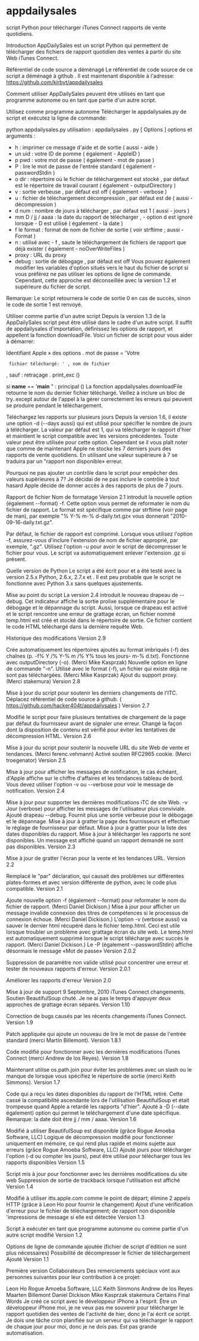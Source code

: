 appdailysales
=============
script Python pour télécharger iTunes Connect rapports de vente quotidiens.

Introduction
AppDailySales est un script Python qui permettent de télécharger des fichiers de rapport quotidien des ventes à partir du site Web iTunes Connect.

Référentiel de code source a déménagé
Le référentiel de code source de ce script a déménagé à github . Il est maintenant disponible à l'adresse: https://github.com/kirbyt/appdailysales

Comment utiliser
AppDailySales peuvent être utilisés en tant que programme autonome ou en tant que partie d'un autre script.

Utilisez comme programme autonome
Télécharger le appdailysales.py de script et exécutez la ligne de commande:

python appdailysales.py
utilisation : appdailysales . py [ Options ] 
options  et arguments : 
- h      :  imprimer  ce message d'aide et  de sortie  ( aussi - aide ) 
- un uid : votre ID de pomme ( également - AppleID ) 
- p pwd : votre mot de passe ( également - mot de passe ) 
- P      : lire le mot de passe de l'entrée standard ( également - passwordStdin ) 
- o dir : répertoire où le fichier de téléchargement est stocké ,  par défaut  est le répertoire de travail courant ( également - outputDirectory ) 
- v      : sortie verbeuse ,  par défaut  est off ( également - verbose ) 
- u      : fichier de téléchargement décompression ,  par défaut  est de ( aussi - décompression ) 
- d num : nombre de jours à télécharger ,  par défaut  est  1  ( aussi - jours ) 
- mm D / jj / aaaa : la date du rapport de télécharger ,  - option d est ignoré lorsque  - D est utilisé ( également - la date ) 
- f le format : format de nom de fichier de sortie ( voir strftime ; aussi - Format ) 
- n       : utilisé avec  - f , saute le téléchargement de fichiers de rapport que déjà exister ( également - noOverWriteFiles ) 
- proxy : URL du proxy 
- debug : sortie de débogage ,  par défaut  est off
Vous pouvez également modifier les variables d'option situés vers le haut du fichier de script si vous préférez ne pas utiliser les options de ligne de commande. Cependant, cette approche est déconseillée avec la version 1.2 et supérieure du fichier de script.

Remarque: Le script retournera le code de sortie 0 en cas de succès, sinon le code de sortie 1 est renvoyé.

Utiliser comme partie d'un autre script
Depuis la version 1.3 de la AppDailySales script peut être utilisé dans le cadre d'un autre script. Il suffit de appdailysales d'importation, définissez les options de rapport, et appellent la fonction downloadFile. Voici un fichier de script pour vous aider à démarrer:









 Identifiant Apple » 
  des options . mot de passe =  'Votre 
 
 
 
  

     fichier téléchargé: ' , nom de fichier 
  , sauf : 
    retraçage . print_exc () 
        
si __name__ ==  '__main__ " : 
  principal ()
La fonction appdailysales.downloadFile retourne le nom du dernier fichier téléchargé. Veillez à inclure un bloc de try..except autour de l'appel à la gérer correctement les erreurs qui peuvent se produire pendant le téléchargement.

Téléchargez les rapports sur plusieurs jours
Depuis la version 1.6, il existe une option -d (--days aussi) qui est utilisé pour spécifier le nombre de jours à télécharger. La valeur par défaut est 1, qui va télécharger le rapport d'hier et maintient le script compatible avec les versions précédentes. Toute valeur peut être utilisée pour cette option. Cependant se il vous plaît noter que comme de maintenant Apple ne stocke les 7 derniers jours des rapports de vente quotidiens. En utilisant une valeur supérieure à 7 se traduira par un "rapport non disponible» erreur.

Pourquoi ne pas ajouter un contrôle dans le script pour empêcher des valeurs supérieures à 7? Je décidai de ne pas inclure le contrôle à tout hasard Apple décide de donner accès à des rapports de plus de 7 jours.

Rapport de fichier Nom de formatage
Version 2.1 introduit la nouvelle option (également --format) -f. Cette option vous permet de reformater le nom du fichier de rapport. Le format est spécifique comme par strftime (voir page de man), par exemple "% Y-% m-% d-daily.txt.gz« vous donnerait "2010-09-16-daily.txt.gz".

Par défaut, le fichier de rapport est comprimé. Lorsque vous utilisez l'option -f, assurez-vous d'inclure l'extension de nom de fichier approprié, par exemple, ".gz". Utilisez l'option -u pour avoir le script de décompresser le fichier pour vous. Le script va automatiquement enlever l'extension .gz si présent.

Quelle version de Python
Le script a été écrit pour et a été testé avec la version 2.5.x Python, 2.6.x, 2.7.x et . Il est peu probable que le script ne fonctionne avec Python 3.x sans quelques ajustements.

Mise au point du script
La version 2.4 introduit le nouveau drapeau de --debug. Cet indicateur affiche la sortie prolixe supplémentaire pour le débogage et le dépannage du script. Aussi, lorsque ce drapeau est activé et le script rencontre une erreur de grattage écran, un fichier nommé temp.html est créé et stocké dans le répertoire de sortie. Ce fichier contient le code HTML téléchargé dans la dernière requête Web.

Historique des modifications
Version 2.9

Crée automatiquement les répertoires ajoutés au format imbriqués (-f) des chaînes (p. -f% Y /% Y-% m /% Y% tous les jours- m-% d.txt). Fonctionne avec outputDirectory (-o). (Merci Mike Kasprzak)
Nouvelle option en ligne de commande "-n". Utilisé avec le format (-f), un fichier qui existe déjà ne sont pas téléchargées. (Merci Mike Kasprzak)
Ajout du support proxy. (Merci stakemura)
Version 2.8

Mise à jour du script pour soutenir les derniers changements de l'ITC.
Déplacez référentiel de code source à github. ( https://github.com/hacker404t/appdailysales )
Version 2.7

Modifié le script pour faire plusieurs tentatives de chargement de la page par défaut du fournisseur avant de signaler une erreur.
Changé la façon dont la disposition de contenu est vérifié pour éviter les tentatives de décompression HTML.
Version 2.6

Mise à jour du script pour soutenir la nouvelle URL du site Web de vente et tendances. (Merci ferenc.vehmann)
Activé soutien RFC2965 cookie. (Merci troegenator)
Version 2.5

Mise à jour pour afficher les messages de notification, le cas échéant, d'Apple affiche sur le chiffre d'affaires et les tendances tableau de bord. Vous devez utiliser l'option -v ou --verbose pour voir le message de notification.
Version 2.4

Mise à jour pour supporter les dernières modifications iTC de site Web.
-v Jour (verbose) pour afficher les messages de l'utilisateur plus conviviale.
Ajouté drapeau --debug. Fournit plus une sortie verbeuse pour le débogage et le dépannage.
Mise à jour à gratter la page des fournisseurs et effectuer le réglage de fournisseur par défaut.
Mise à jour à gratter pour la liste des dates disponibles du rapport.
Mise à jour à télécharger les rapports ne sont disponibles. Un message est affiché quand un rapport demandé ne sont pas disponibles.
Version 2.3

Mise à jour de gratter l'écran pour la vente et les tendances URL.
Version 2.2

Remplacé le "par" déclaration, qui causait des problèmes sur différentes plates-formes et avec version différente de python, avec le code plus compatible.
Version 2.1

Ajoute nouvelle option -f (également --format) pour reformater le nom du fichier de rapport. (Merci Daniel Dickison.)
Mise à jour pour afficher un message invalide connexion des titres de compétences si le processus de connexion échoue. (Merci Daniel Dickison.)
L'option -v (verbose aussi) va sauver le dernier html récupéré dans le fichier temp.html. Ceci est utile lorsque troubler un problème avec grattage écran du site web. Le temp.html est automatiquement supprimé lorsque le script télécharge avec succès le rapport. (Merci Daniel Dickison.)
Le -P (également --passwordStdin) affiche désormais le message «Mot de passe»
Version 2.0.2

Suppression de paramètre non valide utilisé pour concentrer une erreur et tester de nouveaux rapports d'erreur.
Version 2.0.1

Améliorer les rapports d'erreur
Version 2.0

Mise à jour de support 9 Septembre, 2010 iTunes Connect changements.
Soutien BeautifulSoup chuté. Je ne ai pas le temps d'appuyer deux approches de grattage écran séparés.
Version 1.10

Correction de bugs causés par les récents changements iTunes Connect.
Version 1.9

Patch appliquée qui ajoute un nouveau de lire le mot de passe de l'entrée standard (merci Martin Billemont).
Version 1.8.1

Code modifié pour fonctionner avec les dernières modifications iTunes Connect (merci Andrew de los Reyes).
Version 1.8

Maintenant utilise os.path.join pour éviter les problèmes avec un slash ou le manque de lorsque vous spécifiez le répertoire de sortie (merci Keith Simmons).
Version 1.7

Code qui a reçu les dates disponibles du rapport de l'HTML retiré. Cette cassé la compatibilité ascendante lors de l'utilisation BeautifulSoup et était trompeuse quand Apple a retardé les rapports "d'hier".
Ajouté à -D (--date également) option qui permet le téléchargement d'une date spécifique. Remarque: la date doit être jj / mm / aaaa.
Version 1.6

Modifié à utiliser BeautifulSoup est disponible (grâce Rogue Amoeba Software, LLC)
Logique de décompression modifié pour fonctionner uniquement en mémoire, ce qui rend plus rapide et moins sujette aux erreurs (grâce Rogue Amoeba Software, LLC)
Ajouté jours pour télécharger l'option (-d ou compter les jours), peut être utilisé pour télécharger tous les rapports disponibles
Version 1.5

Script mis à jour pour fonctionner avec les dernières modifications du site web
Suppression de sortie de trackback lorsque l'utilisation est affiché
Version 1.4

Modifié à utiliser itts.apple.com comme le point de départ; élimine 2 appels HTTP (grâce à Leon Ho pour fournir le changement)
Ajout d'une vérification d'erreur pour le fichier de téléchargement; de rapport non disponible 'impressions de message si elle est détectée
Version 1.3

Script à exécuter en tant que programme autonome ou comme partie d'un autre script modifié
Version 1.2

Options de ligne de commande ajoutée (fichier de script d'édition ne sont plus nécessaires)
Possibilité de décompresser le fichier de téléchargement Ajouté
Version 1.1

Première version
Collaborateurs
Des remerciements spéciaux vont aux personnes suivantes pour leur contribution à ce projet:

Leon Ho
Rogue Amoeba Software, LLC
Keith Simmons
Andrew de los Reyes
Maarten Billemont
Daniel Dickison
Mike Kasprzak
stakemura
Certains Final Words
Je créé ce script avec le développeur iPhone à l'esprit. Être un développeur iPhone moi, je ne veux pas me souvenir pour télécharger le rapport quotidien des ventes de l'activité de hier, donc je l'ai écrit ce script. Je dois une tâche cron planifiée sur un serveur qui va télécharger le rapport de chaque jour pour moi, donc je ne dois pas. Est pas grande automatisation.
